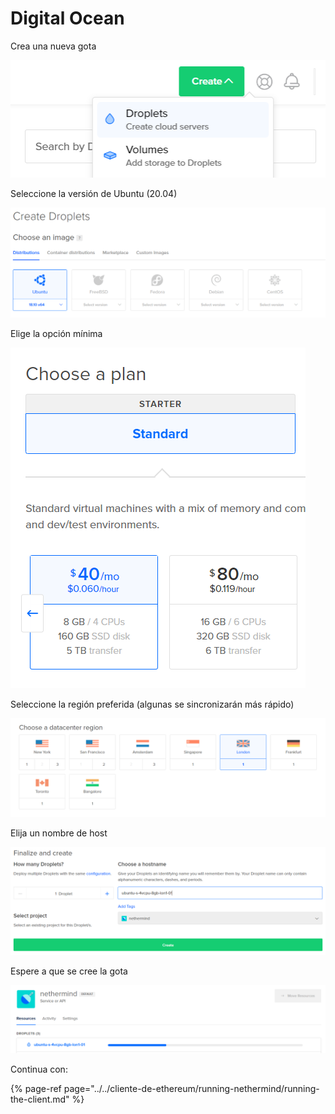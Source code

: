 # Digital Ocean

Crea una nueva gota

![](../../.gitbook/assets/image%20%28137%29.png)

Seleccione la versión de Ubuntu \(20.04\)

![](../../.gitbook/assets/image%20%28120%29.png)

Elige la opción mínima

![](../../.gitbook/assets/image%20%28134%29.png)

Seleccione la región preferida \(algunas se sincronizarán más rápido\)

![](../../.gitbook/assets/image%20%28135%29.png)

Elija un nombre de host

![](../../.gitbook/assets/image%20%28138%29.png)

Espere a que se cree la gota

![](../../.gitbook/assets/image%20%28136%29.png)

Continua con:

{% page-ref page="../../cliente-de-ethereum/running-nethermind/running-the-client.md" %}

